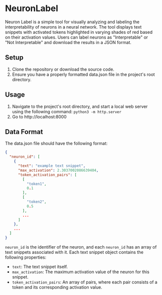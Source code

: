 # NeuronLabel
Neuron Label is a simple tool for visually analyzing and labeling the interpretability of neurons in a neural network. The tool displays text snippets with activated tokens highlighted in varying shades of red based on their activation values. Users can label neurons as "Interpretable" or "Not Interpretable" and download the results in a JSON format.


## Setup
1. Clone the repository or download the source code.
2. Ensure you have a properly formatted data.json file in the project's root directory.

## Usage
1. Navigate to the project's root directory, and start a local web server using the following command: `python3 -m http.server`
2. Go to http://localhost:8000

## Data Format
The data.json file should have the following format:

```json
{
  "neuron_id": [
    {
      "text": "example text snippet",
      "max_activation": 2.3037002086639404,
      "token_activation_pairs": [
        [
          "token1",
          0.1
        ],
        [
          "token2",
          0.5
        ],
        ...
      ]
    },
    ...
  ]
}
```

`neuron_id` is the identifier of the neuron, and each `neuron_id` has an array of text snippets associated with it. Each text snippet object contains the following properties:

- `text`: The text snippet itself.
- `max_activation`: The maximum activation value of the neuron for this snippet.
- `token_activation_pairs`: An array of pairs, where each pair consists of a token and its corresponding activation value.

